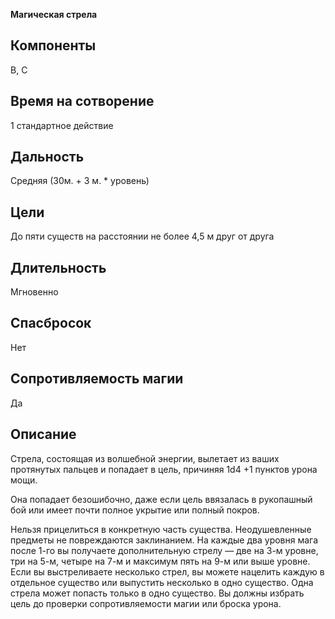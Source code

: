 **Магическая стрела**

## Компоненты
В, С

## Время на сотворение
1 стандартное действие

## Дальность
Средняя (30м. + 3 м. * уровень)

## Цели
До пяти существ на расстоянии не более 4,5 м друг от друга

## Длительность
Мгновенно

## Спасбросок
Нет

## Сопротивляемость магии
Да

## Описание
Стрела, состоящая из волшебной энергии, вылетает из ваших протянутых пальцев и попадает в цель, причиняя 1d4 +1 пунктов урона мощи.

Она попадает безошибочно, даже если цель ввязалась в рукопашный бой или имеет почти полное укрытие или полный покров.

Нельзя прицелиться в конкретную часть существа. Неодушевленные предметы не повреждаются заклинанием. На каждые два уровня мага после 1-го вы получаете дополнительную стрелу — две на 3-м уровне, три на 5-м, четыре на 7-м и максимум пять на 9-м или выше уровне. Если вы выстреливаете несколько стрел, вы можете нацелить каждую в отдельное существо или выпустить несколько в одно существо. Одна стрела может попасть только в одно существо. Вы должны избрать цель до проверки сопротивляемости магии или броска урона.